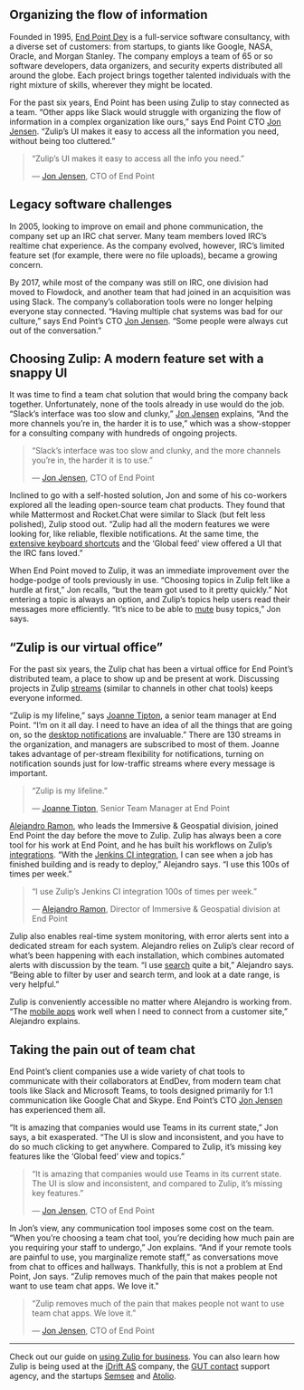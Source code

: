 ## Organizing the flow of information

Founded in 1995, [End Point Dev](https://www.endpointdev.com/about/) is a
full-service software consultancy, with a diverse set of customers: from
startups, to giants like Google, NASA, Oracle, and Morgan Stanley. The company
employs a team of 65 or so software developers, data organizers, and security
experts distributed all around the globe. Each project brings together talented
individuals with the right mixture of skills, wherever they might be located.

For the past six years, End Point has been using Zulip to stay connected as a
team. “Other apps like Slack would struggle with organizing the flow of
information in a complex organization like ours,” says End Point CTO [Jon
Jensen](https://www.endpointdev.com/team/jon-jensen/). “Zulip’s UI makes it easy
to access all the information you need, without being too cluttered.”


> “Zulip’s UI makes it easy to access all the info you need.”
>
> — [Jon Jensen](https://www.endpointdev.com/team/jon-jensen/), CTO of End Point

## Legacy software challenges

In 2005, looking to improve on email and phone communication, the company set up
an IRC chat server. Many team members loved IRC’s realtime chat experience. As
the company evolved, however, IRC’s limited feature set (for example, there were
no file uploads), became a growing concern.

By 2017, while most of the company was still on IRC, one division had moved to
Flowdock, and another team that had joined in an acquisition was using Slack.
The company’s collaboration tools were no longer helping everyone stay
connected. “Having multiple chat systems was bad for our culture,” says End
Point’s CTO [Jon Jensen](https://www.endpointdev.com/team/jon-jensen/). “Some
people were always cut out of the conversation.”

## Choosing Zulip: A modern feature set with a snappy UI

It was time to find a team chat solution that would bring the company back
together. Unfortunately, none of the tools already in use would do the job.
“Slack’s interface was too slow and clunky,” [Jon
Jensen](https://www.endpointdev.com/team/jon-jensen/) explains, “And the more
channels you’re in, the harder it is to use,” which was a show-stopper for a
consulting company with hundreds of ongoing projects.


> “Slack’s interface was too slow and clunky, and the more channels you’re in,
> the harder it is to use.”
>
> — [Jon Jensen](https://www.endpointdev.com/team/jon-jensen/), CTO of End Point

Inclined to go with a self-hosted solution, Jon and some of his co-workers
explored all the leading open-source team chat products. They found that while
Mattermost and Rocket.Chat were similar to Slack (but felt less polished), Zulip
stood out. “Zulip had all the modern features we were looking for, like
reliable, flexible notifications. At the same time, the [extensive keyboard
shortcuts](/help/keyboard-shortcuts) and the ‘Global feed’
view offered a UI that the IRC fans loved.”

When End Point moved to Zulip, it was an immediate improvement over the
hodge-podge of tools previously in use. “Choosing topics in Zulip felt like a
hurdle at first,” Jon recalls, “but the team got used to it pretty quickly.” Not
entering a topic is always an option, and Zulip’s topics help users read their
messages more efficiently. “It’s nice to be able to [mute](/help/mute-a-topic)
busy topics,” Jon says.

## “Zulip is our virtual office”

For the past six years, the Zulip chat has been a virtual office for End Point’s
distributed team, a place to show up and be present at work. Discussing projects
in Zulip [streams](/help/streams-and-topics) (similar to channels in other chat
tools) keeps everyone informed.

“Zulip is my lifeline,” says [Joanne
Tipton](https://www.endpointdev.com/team/joanne-tipton/), a senior team manager
at End Point. “I’m on it all day. I need to have an idea of all the things that
are going on, so the [desktop notifications](/help/desktop-notifications) are
invaluable.” There are 130 streams in the organization, and managers are
subscribed to most of them. Joanne takes advantage of per-stream flexibility for
notifications, turning on notification sounds just for low-traffic streams where
every message is important.

> “Zulip is my lifeline.”
>
> — [Joanne Tipton](https://www.endpointdev.com/team/joanne-tipton/), Senior Team Manager at End Point

[Alejandro Ramon](https://www.endpointdev.com/team/alejandro-ramon/), who leads
the Immersive & Geospatial division, joined End Point the day before the move to
Zulip. Zulip has always been a core tool for his work at End  Point, and he has
built his workflows on Zulip’s [integrations](/integrations/). “With the
[Jenkins CI integration](/integrations/doc/jenkins), I can see when a job has
finished building and is ready to deploy,” Alejandro says. “I use this 100s of
times per week.”


> “I use Zulip’s Jenkins CI integration 100s of times per week.”
>
> — [Alejandro Ramon](https://www.endpointdev.com/team/alejandro-ramon/),
> Director of Immersive & Geospatial division at End Point

Zulip also enables real-time system monitoring, with error alerts sent into a
dedicated stream for each system. Alejandro relies on Zulip’s clear record of
what’s been happening with each installation, which combines automated alerts
with discussion by the team. “I use [search](/help/search-for-messages) quite a
bit,” Alejandro says. “Being able to filter by user and search term, and look at
a date range, is very helpful.”

Zulip is conveniently accessible no matter where Alejandro is working from. “The
[mobile apps](/apps/) work well when I need to connect from a customer site,”
Alejandro explains.

## Taking the pain out of team chat

End Point’s client companies use a wide variety of chat tools to communicate
with their collaborators at EndDev, from modern team chat tools like Slack and
Microsoft Teams, to tools designed primarily for 1:1 communication like Google
Chat and Skype. End Point’s CTO [Jon
Jensen](https://www.endpointdev.com/team/jon-jensen/) has experienced them all.

“It is amazing that companies would use Teams in its current state,” Jon says, a
bit exasperated. “The UI is slow and inconsistent, and you have to do so much
clicking to get anywhere. Compared to Zulip, it’s missing key features like the
‘Global feed’ view and topics.”

> “It is amazing that companies would use Teams in its current state. The UI is
> slow and inconsistent, and compared to Zulip, it’s missing key features.”
>
> — [Jon Jensen](https://www.endpointdev.com/team/jon-jensen/), CTO of End Point

In Jon’s view, any communication tool imposes some cost on the team. “When
you’re choosing a team chat tool, you’re deciding how much pain are you
requiring your staff to undergo,” Jon explains. “And if your remote tools are
painful to use, you marginalize remote staff,” as conversations move from chat
to offices and hallways. Thankfully, this is not a problem at End Point, Jon
says. “Zulip removes much of the pain that makes people not want to use team
chat apps. We love it."

>  “Zulip removes much of the pain that makes people not want to use team chat
>  apps. We love it.”
>
> — [Jon Jensen](https://www.endpointdev.com/team/jon-jensen/), CTO of End Point

---

Check out our guide on [using Zulip for business](/for/business/). You can also
learn how Zulip is being used at the [iDrift AS](/case-studies/idrift/) company,
the [GUT contact](/case-studies/gut-contact/) support agency, and the startups
[Semsee](/case-studies/semsee/) and [Atolio](/case-studies/atolio/).
